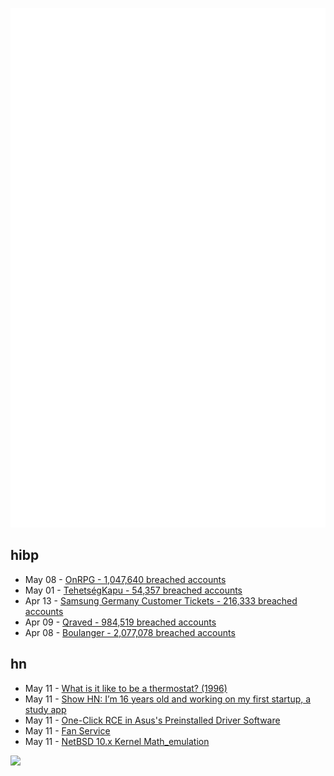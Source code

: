 ![Metrics](https://raw.githubusercontent.com/phixion/phixion/master/metrics.svg)

## hibp

<!--
for https://github.com/phixion/phixion/blob/main/.github/workflows/feeds.yml
-->
<!--START_SECTION:haveibeenpwnd-->
- May 08 - [OnRPG - 1,047,640 breached accounts](https://haveibeenpwned.com/PwnedWebsites#OnRPG)
- May 01 - [TehetségKapu - 54,357 breached accounts](https://haveibeenpwned.com/PwnedWebsites#TehetsegKapu)
- Apr 13 - [Samsung Germany Customer Tickets - 216,333 breached accounts](https://haveibeenpwned.com/PwnedWebsites#SamsungGermany)
- Apr 09 - [Qraved - 984,519 breached accounts](https://haveibeenpwned.com/PwnedWebsites#Qraved)
- Apr 08 - [Boulanger - 2,077,078 breached accounts](https://haveibeenpwned.com/PwnedWebsites#Boulanger)
<!--END_SECTION:haveibeenpwnd-->

## hn

<!--
for https://github.com/phixion/phixion/blob/main/.github/workflows/feeds.yml
-->
<!--START_SECTION:hn-->
- May 11 - [What is it like to be a thermostat? (1996)](https://www.organism.earth/library/document/what-is-it-like-to-be-a-thermostat)
- May 11 - [Show HN: I’m 16 years old and working on my first startup, a study app](https://www.notiv.app/)
- May 11 - [One-Click RCE in Asus's Preinstalled Driver Software](https://mrbruh.com/asusdriverhub/)
- May 11 - [Fan Service](https://flak.tedunangst.com/post/fan-service)
- May 11 - [NetBSD 10.x Kernel Math_emulation](https://mezzantrop.wordpress.com/2025/02/04/netbsd-10-x-kernel-math_emulation/)
<!--END_SECTION:hn-->

<!--
for https://yhype.me
-->
![](https://hit.yhype.me/github/profile?user_id=13013670)
